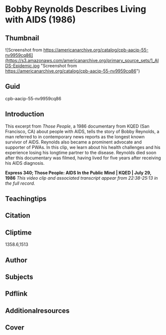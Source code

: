 # Bobby Reynolds Describes Living with AIDS (1986)

## Thumbnail

![Screenshot from https://americanarchive.org/catalog/cpb-aacip-55-nv9959cq86](https://s3.amazonaws.com/americanarchive.org/primary_source_sets/1_AIDS-Epidemic.jpg "Screenshot from https://americanarchive.org/catalog/cpb-aacip-55-nv9959cq86")

## Guid
cpb-aacip-55-nv9959cq86

## Introduction

This excerpt from *Those People*, a 1986 documentary from KQED (San Francisco, CA) about people with AIDS, tells the story of Bobby Reynolds, a man referred to in contemporary news reports as the longest known survivor of AIDS. Reynolds also became a prominent advocate and supporter of PWAs.  In this clip, we learn about his health challenges and his experience losing his longtime partner to the disease.  Reynolds died soon after this documentary was filmed, having lived for five years after receiving his AIDS diagnosis.

<b>Express 340; Those People: AIDS In the Public Mind</b>
<b>| KQED | July 29, 1986</b>
<i>This video clip and associated transcript appear from 22:38-25:13 in the full record.</i>

## Teachingtips

## Citation

## Cliptime

1358.6,1513

## Author
## Subjects
## Pdflink
## Additionalresources
## Cover
